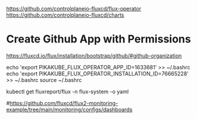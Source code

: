 https://github.com/controlplaneio-fluxcd/flux-operator
https://github.com/controlplaneio-fluxcd/charts

# Create Github App with Permissions
https://fluxcd.io/flux/installation/bootstrap/github/#github-organization

echo 'export PIKAKUBE_FLUX_OPERATOR_APP_ID=1633681' >> ~/.bashrc
echo 'export PIKAKUBE_FLUX_OPERATOR_INSTALLATION_ID=76665228' >> ~/.bashrc
source ~/.bashrc

kubectl get fluxreport/flux -n flux-system -o yaml

#https://github.com/fluxcd/flux2-monitoring-example/tree/main/monitoring/configs/dashboards
